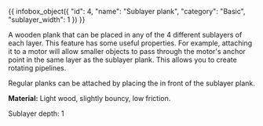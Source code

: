 {{ infobox_object({
	"id": 4,
	"name": "Sublayer plank",
	"category": "Basic",
	"sublayer_width": 1
}) }}

A wooden plank that can be placed in any of the 4 different sublayers of each layer. This feature has some useful properties. For example, attaching it to a motor will allow smaller objects to pass through the motor's anchor point in the same layer as the sublayer plank. This allows you to create rotating pipelines.

Regular planks can be attached by placing the in front of the sublayer plank.

**Material:** Light wood, slightly bouncy, low friction.

Sublayer depth: 1
